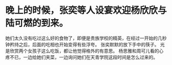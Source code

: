 # 晚上的时候，张奕等人设宴欢迎杨欣欣与陆可燃的到来。
她们太久没有吃过这么好的食物了，即便是贵族学校的精英，在经过一开始的几秒钟矜持之后，后面的吃相也开始变得有些浮夸。
张奕默默的放下手中的筷子。
光是欣赏两个女孩子这么吃饭，都让他觉得格外的有意思。
杨思雅和周可儿看的心疼不已，一边给她们夹菜，一边询问她们在天青学院这段时间是怎么过来的。

